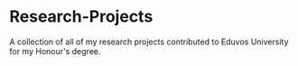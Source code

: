 # Research-Projects
A collection of all of my research projects contributed to Eduvos University for my Honour's degree.
